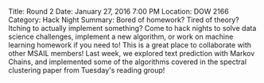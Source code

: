Title: Round 2
Date: January 27, 2016 7:00 PM
Location: DOW 2166
Category: Hack Night
Summary:  Bored of homework? Tired of theory? Itching to actually implement something? Come to hack nights to solve data science challenges, implement a new algorithm, or work on machine learning homework if you need to! This is a great place to collaborate with other MSAIL members!  Last week, we explored text prediction with Markov Chains, and implemented some of the algorithms covered in the spectral clustering paper from Tuesday's reading group!